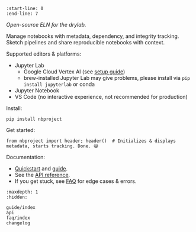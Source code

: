 ```{include} ../README.md
:start-line: 0
:end-line: 7
```

_Open-source ELN for the drylab._

Manage notebooks with metadata, dependency, and integrity tracking.
Sketch pipelines and share reproducible notebooks with context.

Supported editors & platforms:

- Jupyter Lab
  - Google Cloud Vertex AI (see [setup guide](faq/setup))
  - brew-installed Jupyter Lab may give problems, please install via `pip install jupyterlab` or conda
- Jupyter Notebook
- VS Code (no interactive experience, not recommended for production)

Install:

```
pip install nbproject
```

Get started:

```
from nbproject import header; header()  # Initializes & displays metadata, starts tracking. Done. 😅
```

Documentation:

- [Quickstart](quickstart) and [guide](guide/index).
- See the [API reference](api).
- If you get stuck, see [FAQ](faq/index) for edge cases & errors.

```{toctree}
:maxdepth: 1
:hidden:

guide/index
api
faq/index
changelog
```
